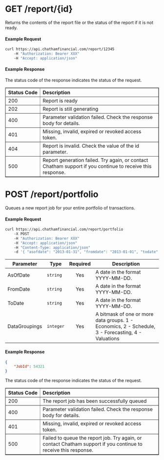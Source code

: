 GET /report/{id}
=======

Returns the contents of the report file or the status of the report if it is not ready.

#### Example Request

```bash
curl https://api.chathamfinancial.com/report/12345 
	-H "Authorization: Bearer XXX" 
	-H "Accept: application/json"
```

#### Example Response

The status code of the response indicates the status of the request.

<table cellpadding="8" border="1">
	<tr>
		<th align="left" nowrap>Status Code</th>
		<th align="left" nowrap>Description</th>
	</tr>
	<tr>
		<td>200</td>
		<td>Report is ready</td>
	</tr>
	<tr>
		<td>202</td>
		<td>Report is still generating</td>
	</tr>
	<tr>
		<td>400</td>
		<td>Parameter validation failed. Check the response body for details.</td>
	</tr>
	<tr>
		<td>401</td>
		<td>Missing, invalid, expired or revoked access token.</td>
	</tr>
	<tr>
		<td>404</td>
		<td>Report is invalid. Check the value of the id parameter.</td>
	</tr>
	<tr>
		<td>500</td>
		<td>Report generation failed. Try again, or contact Chatham support if you continue to receive this response.</td>
	</tr>
</table>

POST /report/portfolio
=======

Queues a new report job for your entire portfolio of transactions.

#### Example Request

```bash
curl https://api.chathamfinancial.com/report/portfolio 
	-X POST
	-H "Authorization: Bearer XXX" 
	-H "Accept: application/json" 
	-H "Content-Type: application/json" 
	-d '{ "asofdate": "2013-01-31", "fromdate": "2013-01-01", "todate": "2013-01-31", "datagroupings": 1 }'
```

| Parameter     | Type      |  Required  | Description                      |
| ------------- | --------- | :--------: | -------------------------------- |
| AsOfDate      | `string`  | Yes        | A date in the format YYYY-MM-DD. |
| FromDate      | `string`  | Yes        | A date in the format YYYY-MM-DD. |
| ToDate        | `string`  | Yes        | A date in the format YYYY-MM-DD. |
| DataGroupings | `integer` | Yes        | A bitmask of one or more data groups. 1 - Economics, 2 - Schedule, 3 - Forecasting, 4 - Valuations |

#### Example Response

```json
{
	"JobId": 54321
}
```

The status code of the response indicates the status of the request.

<table cellpadding="8" border="1">
	<tr>
		<th align="left" nowrap>Status Code</th>
		<th align="left" nowrap>Description</th>
	</tr>
	<tr>
		<td>200</td>
		<td>The report job has been successfully queued</td>
	</tr>
	<tr>
		<td>400</td>
		<td>Parameter validation failed. Check the response body for details.</td>
	</tr>
	<tr>
		<td>401</td>
		<td>Missing, invalid, expired or revoked access token.</td>
	</tr>
	<tr>
		<td>500</td>
		<td>Failed to queue the report job. Try again, or contact Chatham support if you continue to receive this response.</td>
	</tr>
</table>